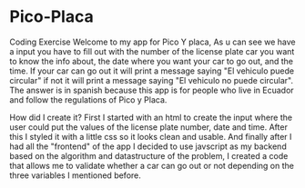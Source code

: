 # Pico-Placa
Coding Exercise
Welcome to my app for Pico Y placa, As u can see we have a input you have to fill out with the number of the license plate car you want to know the info about, the date where you want your car to go out, and the time. If your car can go out it will print a message saying "El vehiculo puede circular" if not it will print a message saying "El vehiculo no puede circular". The answer is in spanish because this app is for people who live in Ecuador and follow the regulations of Pico y Placa. 

How did I create it?
First I started with an html to create the input where the user could put the values of the license plate number, date and time. After this I styled it with a little css so it looks clean and usable. And finally after I had all the "frontend" of the app I decided to use javscript as my backend based on the algorithm and datastructure of the problem, I created a code that allows me to validate whether a car can go out or not depending on the three variables I mentioned before. 
